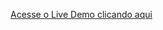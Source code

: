 <a href="https://projeto-trocador-de-cores-95zs0kqlh-rodrigolibragawebdev.vercel.app">Acesse o Live Demo clicando aqui</a>
